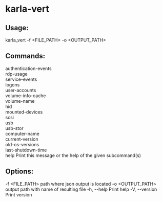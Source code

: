 # karla-vert

## Usage: 
karla_vert -f <FILE_PATH> -o <OUTPUT_PATH> <COMMAND>

## Commands:
authentication-events  
rdp-usage              
service-events         
logons                 
user-accounts          
volume-info-cache      
volume-name            
hid                    
mounted-devices        
scsi                   
usb                    
usb-stor               
computer-name          
current-version        
old-os-versions        
last-shutdown-time     
help                   Print this message or the help of the given subcommand(s)

## Options:
-f <FILE_PATH>        path where json output is located
-o <OUTPUT_PATH>      output path with name of resulting file
-h, --help            Print help
-V, --version         Print version
